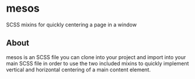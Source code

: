 # mesos

SCSS mixins for quickly centering a page in a window

## About

mesos is an SCSS file you can clone into your project and import into your main SCSS file in order to use the two included mixins to quickly implement vertical and horizontal centering of a main content element.